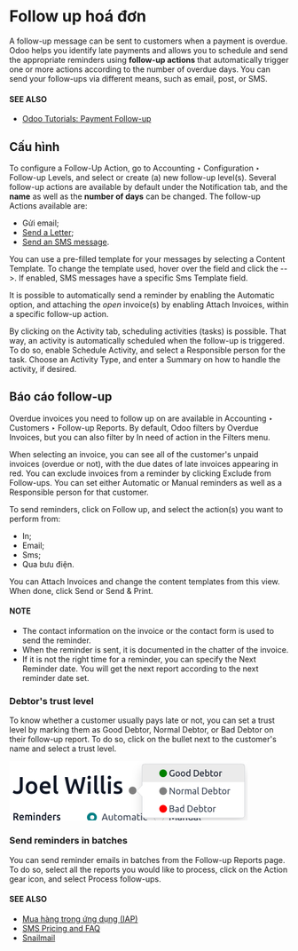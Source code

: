 # Follow up hoá đơn

A follow-up message can be sent to customers when a payment is overdue. Odoo helps you identify late
payments and allows you to schedule and send the appropriate reminders using **follow-up actions**
that automatically trigger one or more actions according to the number of overdue days. You can send
your follow-ups via different means, such as email, post, or SMS.

#### SEE ALSO
- [Odoo Tutorials: Payment Follow-up](https://www.odoo.com/slides/slide/payment-follow-up-1682)

## Cấu hình

To configure a Follow-Up Action, go to Accounting ‣ Configuration ‣
Follow-up Levels, and select or create (a) new follow-up level(s). Several follow-up actions are
available by default under the Notification tab, and the **name** as well as the
**number of days** can be changed. The follow-up Actions available are:

- Gửi email;
- [Send a Letter](applications/finance/accounting/customer_invoices/snailmail.md#customer-invoices-snailmail);
- [Send an SMS message](applications/marketing/sms_marketing/pricing_and_faq.md#pricing-pricing-and-faq).

You can use a pre-filled template for your messages by selecting a Content Template. To
change the template used, hover over the field and click the -->. If enabled, SMS
messages have a specific Sms Template field.

It is possible to automatically send a reminder by enabling the Automatic option, and
attaching the *open* invoice(s) by enabling Attach Invoices, within a specific follow-up
action.

By clicking on the Activity tab, scheduling activities (tasks) is possible. That way,
an activity is automatically scheduled when the follow-up is triggered. To do so, enable
Schedule Activity, and select a Responsible person for the task. Choose an
Activity Type, and enter a Summary on how to handle the activity, if
desired.

## Báo cáo follow-up

Overdue invoices you need to follow up on are available in Accounting ‣ Customers
‣ Follow-up Reports. By default, Odoo filters by Overdue Invoices, but you can also
filter by In need of action in the Filters menu.

When selecting an invoice, you can see all of the customer's unpaid invoices (overdue or not), with
the due dates of late invoices appearing in red. You can exclude invoices from a reminder by
clicking Exclude from Follow-ups. You can set either Automatic or
Manual reminders as well as a Responsible person for that customer.

To send reminders, click on Follow up, and select the action(s) you want to perform
from:

- In;
- Email;
- Sms;
- Qua bưu điện.

You can Attach Invoices and change the content templates from this view. When done,
click Send or Send & Print.

#### NOTE
- The contact information on the invoice or the contact form is used to send the reminder.
- When the reminder is sent, it is documented in the chatter of the invoice.
- If it is not the right time for a reminder, you can specify the Next Reminder date.
  You will get the next report according to the next reminder date set.

### Debtor's trust level

To know whether a customer usually pays late or not, you can set a trust level by marking them as
Good Debtor, Normal Debtor, or Bad Debtor on their follow-up
report. To do so, click on the bullet next to the customer's name and select a trust level.

![Set debtor's trust level](../../../../.gitbook/assets/debtor-level.png)

### Send reminders in batches

You can send reminder emails in batches from the Follow-up Reports page. To do so,
select all the reports you would like to process, click on the Action gear icon, and
select Process follow-ups.

#### SEE ALSO
- [Mua hàng trong ứng dụng (IAP)](applications/essentials/in_app_purchase.md)
- [SMS Pricing and FAQ](applications/marketing/sms_marketing/pricing_and_faq.md)
- [Snailmail](applications/finance/accounting/customer_invoices/snailmail.md)
